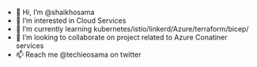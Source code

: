 - 👋 Hi, I’m @shaikhosama
- 👀 I’m interested in Cloud Services
- 🌱 I’m currently learning kubernetes/istio/linkerd/Azure/terraform/bicep/
- 💞️ I’m looking to collaborate on project related to Azure Conatiner services 
- 📫 Reach me @techieosama on twitter

<!---
shaikhosama/shaikhosama is a ✨ special ✨ repository because its `README.md` (this file) appears on your GitHub profile.
You can click the Preview link to take a look at your changes.
--->
